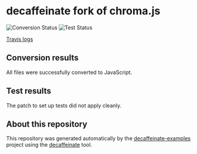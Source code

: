 # decaffeinate fork of chroma.js

![Conversion Status](https://decaffeinate-examples.github.io/chroma.js/conversion-status.svg)
![Test Status](https://decaffeinate-examples.github.io/chroma.js/test-status.svg)

[Travis logs](https://travis-ci.org/decaffeinate/decaffeinate-example-builder/jobs/656534964)

## Conversion results

All files were successfully converted to JavaScript.

## Test results

The patch to set up tests did not apply cleanly.

## About this repository

This repository was generated automatically by the [decaffeinate-examples]
project using the [decaffeinate] tool.

[decaffeinate-examples]: https://github.com/decaffeinate/decaffeinate-examples
[decaffeinate]: https://github.com/decaffeinate/decaffeinate

